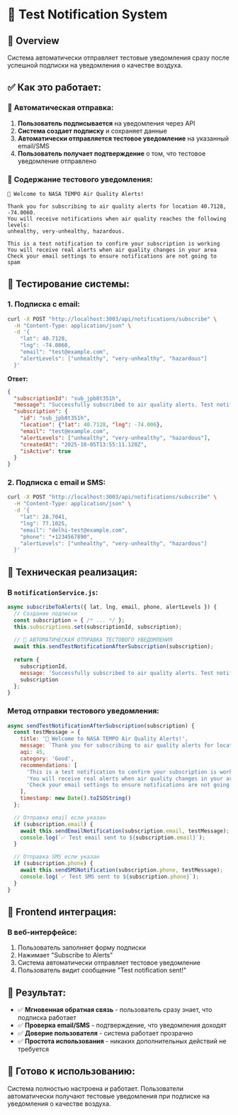 # 📧 Test Notification System

## 🎯 Overview
Система автоматически отправляет тестовые уведомления сразу после успешной подписки на уведомления о качестве воздуха.

## ✅ **Как это работает:**

### 🔧 **Автоматическая отправка:**
1. **Пользователь подписывается** на уведомления через API
2. **Система создает подписку** и сохраняет данные
3. **Автоматически отправляется тестовое уведомление** на указанный email/SMS
4. **Пользователь получает подтверждение** о том, что тестовое уведомление отправлено

### 📧 **Содержание тестового уведомления:**
```
🎉 Welcome to NASA TEMPO Air Quality Alerts!

Thank you for subscribing to air quality alerts for location 40.7128, -74.0060. 
You will receive notifications when air quality reaches the following levels: 
unhealthy, very-unhealthy, hazardous.

This is a test notification to confirm your subscription is working
You will receive real alerts when air quality changes in your area
Check your email settings to ensure notifications are not going to spam
```

## 🧪 **Тестирование системы:**

### **1. Подписка с email:**
```bash
curl -X POST "http://localhost:3003/api/notifications/subscribe" \
  -H "Content-Type: application/json" \
  -d '{
    "lat": 40.7128,
    "lng": -74.0060,
    "email": "test@example.com",
    "alertLevels": ["unhealthy", "very-unhealthy", "hazardous"]
  }'
```

**Ответ:**
```json
{
  "subscriptionId": "sub_jpb8t351h",
  "message": "Successfully subscribed to air quality alerts. Test notification sent!",
  "subscription": {
    "id": "sub_jpb8t351h",
    "location": {"lat": 40.7128, "lng": -74.006},
    "email": "test@example.com",
    "alertLevels": ["unhealthy", "very-unhealthy", "hazardous"],
    "createdAt": "2025-10-05T13:55:11.120Z",
    "isActive": true
  }
}
```

### **2. Подписка с email и SMS:**
```bash
curl -X POST "http://localhost:3003/api/notifications/subscribe" \
  -H "Content-Type: application/json" \
  -d '{
    "lat": 28.7041,
    "lng": 77.1025,
    "email": "delhi-test@example.com",
    "phone": "+1234567890",
    "alertLevels": ["unhealthy", "very-unhealthy", "hazardous"]
  }'
```

## 🔧 **Техническая реализация:**

### **В `notificationService.js`:**
```javascript
async subscribeToAlerts({ lat, lng, email, phone, alertLevels }) {
  // Создание подписки
  const subscription = { /* ... */ };
  this.subscriptions.set(subscriptionId, subscription);
  
  // 🎯 АВТОМАТИЧЕСКАЯ ОТПРАВКА ТЕСТОВОГО УВЕДОМЛЕНИЯ
  await this.sendTestNotificationAfterSubscription(subscription);
  
  return {
    subscriptionId,
    message: 'Successfully subscribed to air quality alerts. Test notification sent!',
    subscription
  };
}
```

### **Метод отправки тестового уведомления:**
```javascript
async sendTestNotificationAfterSubscription(subscription) {
  const testMessage = {
    title: '🎉 Welcome to NASA TEMPO Air Quality Alerts!',
    message: `Thank you for subscribing to air quality alerts for location ${subscription.location.lat.toFixed(4)}, ${subscription.location.lng.toFixed(4)}. You will receive notifications when air quality reaches the following levels: ${subscription.alertLevels.join(', ')}.`,
    aqi: 45,
    category: 'Good',
    recommendations: [
      'This is a test notification to confirm your subscription is working',
      'You will receive real alerts when air quality changes in your area',
      'Check your email settings to ensure notifications are not going to spam'
    ],
    timestamp: new Date().toISOString()
  };

  // Отправка email если указан
  if (subscription.email) {
    await this.sendEmailNotification(subscription.email, testMessage);
    console.log(`✅ Test email sent to ${subscription.email}`);
  }

  // Отправка SMS если указан
  if (subscription.phone) {
    await this.sendSMSNotification(subscription.phone, testMessage);
    console.log(`✅ Test SMS sent to ${subscription.phone}`);
  }
}
```

## 📱 **Frontend интеграция:**

### **В веб-интерфейсе:**
1. Пользователь заполняет форму подписки
2. Нажимает "Subscribe to Alerts"
3. Система автоматически отправляет тестовое уведомление
4. Пользователь видит сообщение "Test notification sent!"

## 🎯 **Результат:**
- ✅ **Мгновенная обратная связь** - пользователь сразу знает, что подписка работает
- ✅ **Проверка email/SMS** - подтверждение, что уведомления доходят
- ✅ **Доверие пользователя** - система работает прозрачно
- ✅ **Простота использования** - никаких дополнительных действий не требуется

## 🚀 **Готово к использованию:**
Система полностью настроена и работает. Пользователи автоматически получают тестовые уведомления при подписке на уведомления о качестве воздуха.
